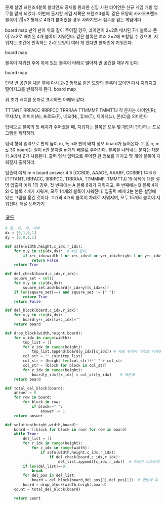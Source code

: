 문제 설명
프렌즈4블록
블라인드 공채를 통과한 신입 사원 라이언은 신규 게임 개발 업무를 맡게 되었다. 이번에 출시할 게임 제목은 프렌즈4블록.
같은 모양의 카카오프렌즈 블록이 2×2 형태로 4개가 붙어있을 경우 사라지면서 점수를 얻는 게임이다.

board map
만약 판이 위와 같이 주어질 경우, 라이언이 2×2로 배치된 7개 블록과 콘이 2×2로 배치된 4개 블록이 지워진다. 같은 블록은 여러 2×2에 포함될 수 있으며, 지워지는 조건에 만족하는 2×2 모양이 여러 개 있다면 한꺼번에 지워진다.

board map

블록이 지워진 후에 위에 있는 블록이 아래로 떨어져 빈 공간을 채우게 된다.

board map

만약 빈 공간을 채운 후에 다시 2×2 형태로 같은 모양의 블록이 모이면 다시 지워지고 떨어지고를 반복하게 된다.
board map

위 초기 배치를 문자로 표시하면 아래와 같다.

TTTANT
RRFACC
RRRFCC
TRRRAA
TTMMMF
TMMTTJ
각 문자는 라이언(R), 무지(M), 어피치(A), 프로도(F), 네오(N), 튜브(T), 제이지(J), 콘(C)을 의미한다

입력으로 블록의 첫 배치가 주어졌을 때, 지워지는 블록은 모두 몇 개인지 판단하는 프로그램을 제작하라.

입력 형식
입력으로 판의 높이 m, 폭 n과 판의 배치 정보 board가 들어온다.
2 ≦ n, m ≦ 30
board는 길이 n인 문자열 m개의 배열로 주어진다. 블록을 나타내는 문자는 대문자 A에서 Z가 사용된다.
출력 형식
입력으로 주어진 판 정보를 가지고 몇 개의 블록이 지워질지 출력하라.

입출력 예제
m	n	board	answer
4	5	[CCBDE, AAADE, AAABF, CCBBF]	14
6	6	[TTTANT, RRFACC, RRRFCC, TRRRAA, TTMMMF, TMMTTJ]	15
예제에 대한 설명
입출력 예제 1의 경우, 첫 번째에는 A 블록 6개가 지워지고, 두 번째에는 B 블록 4개와 C 블록 4개가 지워져, 모두 14개의 블록이 지워진다.
입출력 예제 2는 본문 설명에 있는 그림을 옮긴 것이다. 11개와 4개의 블록이 차례로 지워지며, 모두 15개의 블록이 지워진다.
해설 보러가기



### 코드


```python
# 정, 우, 하, 대하
dx = [0,1,0,1]
dy = [0,0,1,1]

def safe(width,height,c_idx,r_idx):
    for x,y in zip(dx,dy):  # 4번 돈다.
        if x+c_idx>width-1 or x+c_idx<0 or y+r_idx>height-1 or y+r_idx<0:
            return False
    return True

def del_check(board,c_idx,r_idx):
    square_set = set()
    for x,y in zip(dx,dy):
        square_set.add(board[r_idx+y][c_idx+x])
    if len(square_set)==1 and square_set != {" "}:
        return True
    return False

def del_block(board,c_idx,r_idx):
    for x,y in zip(dx,dy):
        board[y+r_idx][x+c_idx]=""
    return board

def drop_block(width,height,board):
    for x_idx in range(width):
        tmp_list = []
        for y_idx in range(height):
            tmp_list.append(board[y_idx][x_idx]) # 세로 위에서 아래로 더해줌
        col_str = "".join(tmp_list)
        col_str = (height-len(col_str))*" " + col_str
        col_str = [block for block in col_str]
        for y_idx in range(height):
            board[y_idx][x_idx] = col_str[y_idx]    # 재분배
    return board

def total_del_block(board):
    answer = 0
    for row in board:
        for block in row:
            if block==" ":
                answer += 1
    return answer

def solution(height,width,board):
    board = [[block for block in row] for row in board]
    while True:
        del_list = []
        for r_idx in range(height):
            for c_idx in range(width):
                if safe(width,height,c_idx,r_idx):
                    if del_check(board,c_idx,r_idx):
                        del_list.append([c_idx,r_idx])  # 후보군 리스트에 담는다.
        if len(del_list)==0:
            break
        for del_pos in del_list:
            board = del_block(board,del_pos[0],del_pos[1])  # 한방에 다 터뜨린다.
        board = drop_block(width,height,board)
    count = total_del_block(board)

    return count
```

